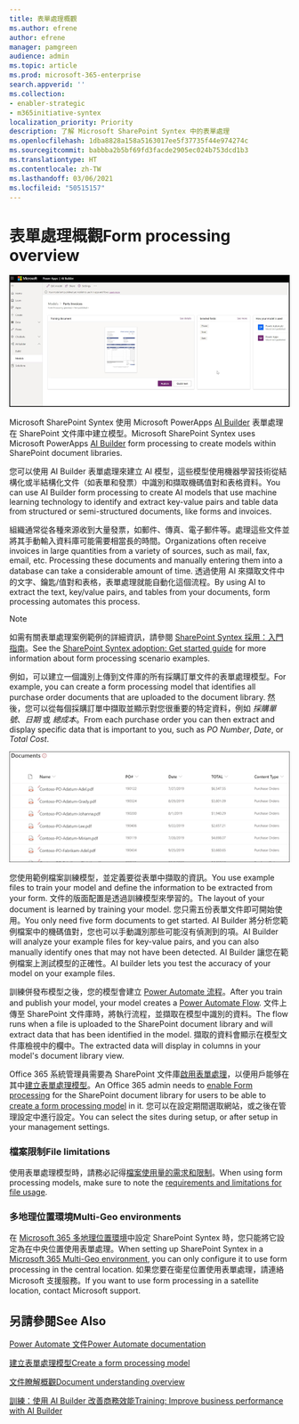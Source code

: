 ```yaml
---
title: 表單處理概觀
ms.author: efrene
author: efrene
manager: pamgreen
audience: admin
ms.topic: article
ms.prod: microsoft-365-enterprise
search.appverid: ''
ms.collection:
- enabler-strategic
- m365initiative-syntex
localization_priority: Priority
description: 了解 Microsoft SharePoint Syntex 中的表單處理
ms.openlocfilehash: 1dba8828a158a5163017ee5f37735f44e974274c
ms.sourcegitcommit: babbba2b5bf69fd3facde2905ec024b753dcd1b3
ms.translationtype: HT
ms.contentlocale: zh-TW
ms.lasthandoff: 03/06/2021
ms.locfileid: "50515157"
---
```

# <a name="form-processing-overview"></a><span data-ttu-id="78a45-103">表單處理概觀</span><span class="sxs-lookup"><span data-stu-id="78a45-103">Form processing overview</span></span>

 ![AI Builder](../media/content-understanding/ai-builder.png)</br>

<span data-ttu-id="78a45-105">Microsoft SharePoint Syntex 使用 Microsoft PowerApps [AI Builder](https://docs.microsoft.com/ai-builder/overview) 表單處理在 SharePoint 文件庫中建立模型。</span><span class="sxs-lookup"><span data-stu-id="78a45-105">Microsoft SharePoint Syntex uses Microsoft PowerApps [AI Builder](https://docs.microsoft.com/ai-builder/overview) form processing to create models within SharePoint document libraries.</span></span>

<span data-ttu-id="78a45-106">您可以使用 AI Builder 表單處理來建立 AI 模型，這些模型使用機器學習技術從結構化或半結構化文件（如表單和發票）中識別和擷取機碼值對和表格資料。</span><span class="sxs-lookup"><span data-stu-id="78a45-106">You can use AI Builder form processing to create AI models that use machine learning technology to identify and extract key-value pairs and table data from structured or semi-structured  documents, like forms and invoices.</span></span>

<span data-ttu-id="78a45-107">組織通常從各種來源收到大量發票，如郵件、傳真、電子郵件等。處理這些文件並將其手動輸入資料庫可能需要相當長的時間。</span><span class="sxs-lookup"><span data-stu-id="78a45-107">Organizations often receive invoices in large quantities from a variety of sources, such as mail, fax, email, etc. Processing these documents and manually entering them into a database can take a considerable amount of time.</span></span> <span data-ttu-id="78a45-108">透過使用 AI 來擷取文件中的文字、鑰匙/值對和表格，表單處理就能自動化這個流程。</span><span class="sxs-lookup"><span data-stu-id="78a45-108">By using AI to extract the text, key/value pairs, and tables from your documents, form processing automates this process.</span></span> 

> [!NOTE]
> <span data-ttu-id="78a45-109">如需有關表單處理案例範例的詳細資訊，請參閱 [SharePoint Syntex 採用：入門指南](https://docs.microsoft.com/microsoft-365/contentunderstanding/adoption-getstarted#form-processing-scenario-example)。</span><span class="sxs-lookup"><span data-stu-id="78a45-109">See the [SharePoint Syntex adoption: Get started guide](https://docs.microsoft.com/microsoft-365/contentunderstanding/adoption-getstarted#form-processing-scenario-example) for more information about form processing scenario examples.</span></span>

<span data-ttu-id="78a45-110">例如，可以建立一個識別上傳到文件庫的所有採購訂單文件的表單處理模型。</span><span class="sxs-lookup"><span data-stu-id="78a45-110">For example, you can create a form processing model that identifies all purchase order documents that are uploaded to the document library.</span></span> <span data-ttu-id="78a45-111">然後，您可以從每個採購訂單中擷取並顯示對您很重要的特定資料，例如 *採購單號*、*日期* 或 *總成本*。</span><span class="sxs-lookup"><span data-stu-id="78a45-111">From each purchase order you can then extract and display specific data that is important to you, such as *PO Number*, *Date*, or *Total Cost*.</span></span>

![文件庫檢視](../media/content-understanding/doc-lib-done.png)</br>  

<span data-ttu-id="78a45-113">您使用範例檔案訓練模型，並定義要從表單中擷取的資訊。</span><span class="sxs-lookup"><span data-stu-id="78a45-113">You use example files to train your model and define the information to be extracted from your form.</span></span> <span data-ttu-id="78a45-114">文件的版面配置是透過訓練模型來學習的。</span><span class="sxs-lookup"><span data-stu-id="78a45-114">The layout of your document is learned by training your model.</span></span> <span data-ttu-id="78a45-115">您只需五份表單文件即可開始使用。</span><span class="sxs-lookup"><span data-stu-id="78a45-115">You only need five form documents to get started.</span></span> <span data-ttu-id="78a45-116">AI Builder 將分析您範例檔案中的機碼值對，您也可以手動識別那些可能沒有偵測到的項。</span><span class="sxs-lookup"><span data-stu-id="78a45-116">AI Builder will analyze your example files for key-value pairs, and you can also manually identify ones that may not have been detected.</span></span>  <span data-ttu-id="78a45-117">AI Builder 讓您在範例檔案上測試模型的正確性。</span><span class="sxs-lookup"><span data-stu-id="78a45-117">AI builder lets you test the accuracy of your model on your example files.</span></span>

<span data-ttu-id="78a45-118">訓練併發布模型之後，您的模型會建立 [Power Automate 流程](https://docs.microsoft.com/power-automate/getting-started)。</span><span class="sxs-lookup"><span data-stu-id="78a45-118">After you train and publish your model, your model creates a [Power Automate Flow](https://docs.microsoft.com/power-automate/getting-started).</span></span> <span data-ttu-id="78a45-119">文件上傳至 SharePoint 文件庫時，將執行流程，並擷取在模型中識別的資料。</span><span class="sxs-lookup"><span data-stu-id="78a45-119">The flow runs when a file is uploaded to the SharePoint document library and will extract data that has been identified in the model.</span></span> <span data-ttu-id="78a45-120">擷取的資料會顯示在模型文件庫檢視中的欄中。</span><span class="sxs-lookup"><span data-stu-id="78a45-120">The extracted data will display in columns in your model's document library view.</span></span>

<span data-ttu-id="78a45-121">Office 365 系統管理員需要為 SharePoint 文件庫[啟用表單處理](https://docs.microsoft.com/microsoft-365/contentunderstanding/set-up-content-understanding#to-set-up-content-understanding)，以便用戶能够在其中[建立表單處理模型](create-a-form-processing-model.md)。</span><span class="sxs-lookup"><span data-stu-id="78a45-121">An Office 365 admin needs to [enable Form processing](https://docs.microsoft.com/microsoft-365/contentunderstanding/set-up-content-understanding#to-set-up-content-understanding) for the SharePoint document library for users to be able to [create a form processing model](create-a-form-processing-model.md) in it.</span></span> <span data-ttu-id="78a45-122">您可以在設定期間選取網站，或之後在管理設定中進行設定。</span><span class="sxs-lookup"><span data-stu-id="78a45-122">You can select the sites during setup, or after setup in your management settings.</span></span>

### <a name="file-limitations"></a><span data-ttu-id="78a45-123">檔案限制</span><span class="sxs-lookup"><span data-stu-id="78a45-123">File limitations</span></span>

<span data-ttu-id="78a45-124">使用表單處理模型時，請務必記得[檔案使用量的需求和限制](https://docs.microsoft.com/ai-builder/form-processing-model-requirements)。</span><span class="sxs-lookup"><span data-stu-id="78a45-124">When using form processing models, make sure to note the [requirements and limitations for file usage](https://docs.microsoft.com/ai-builder/form-processing-model-requirements).</span></span>

### <a name="multi-geo-environments"></a><span data-ttu-id="78a45-125">多地理位置環境</span><span class="sxs-lookup"><span data-stu-id="78a45-125">Multi-Geo environments</span></span>

<span data-ttu-id="78a45-126">在 [Microsoft 365 多地理位置環境](https://docs.microsoft.com/microsoft-365/enterprise/microsoft-365-multi-geo)中設定 SharePoint Syntex 時，您只能將它設定為在中央位置使用表單處理。</span><span class="sxs-lookup"><span data-stu-id="78a45-126">When setting up SharePoint Syntex in a [Microsoft 365 Multi-Geo environment](https://docs.microsoft.com/microsoft-365/enterprise/microsoft-365-multi-geo), you can only configure it to use form processing in the central location.</span></span> <span data-ttu-id="78a45-127">如果您要在衛星位置使用表單處理，請連絡 Microsoft 支援服務。</span><span class="sxs-lookup"><span data-stu-id="78a45-127">If you want to use form processing in a satellite location, contact Microsoft support.</span></span>






## <a name="see-also"></a><span data-ttu-id="78a45-128">另請參閱</span><span class="sxs-lookup"><span data-stu-id="78a45-128">See Also</span></span>
  
[<span data-ttu-id="78a45-129">Power Automate 文件</span><span class="sxs-lookup"><span data-stu-id="78a45-129">Power Automate documentation</span></span>](https://docs.microsoft.com/power-automate/)

[<span data-ttu-id="78a45-130">建立表單處理模型</span><span class="sxs-lookup"><span data-stu-id="78a45-130">Create a form processing model</span></span>](create-a-form-processing-model.md)

[<span data-ttu-id="78a45-131">文件瞭解概觀</span><span class="sxs-lookup"><span data-stu-id="78a45-131">Document understanding overview</span></span>](document-understanding-overview.md)

[<span data-ttu-id="78a45-132">訓練：使用 AI Builder 改善商務效能</span><span class="sxs-lookup"><span data-stu-id="78a45-132">Training: Improve business performance with AI Builder</span></span>](https://docs.microsoft.com/learn/paths/improve-business-performance-ai-builder/?source=learn)
